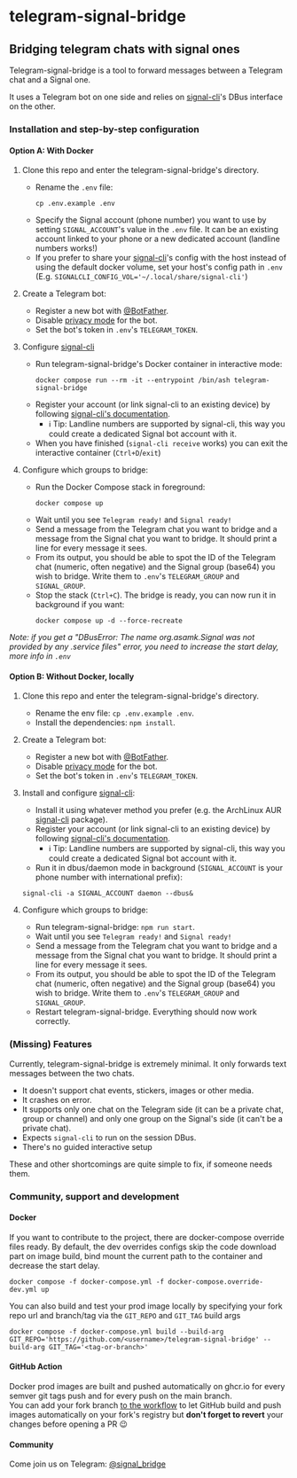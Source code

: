 # telegram-signal-bridge
## Bridging telegram chats with signal ones

Telegram-signal-bridge is a tool to forward messages between a Telegram chat and a Signal one.

It uses a Telegram bot on one side and relies on [signal-cli](https://github.com/AsamK/signal-cli)'s DBus interface on the other.

### Installation and step-by-step configuration

#### Option A: With Docker

1. Clone this repo and enter the telegram-signal-bridge's directory.
   * Rename the `.env` file: 
     ```shell
     cp .env.example .env
     ```
   * Specify the Signal account (phone number) you want to use by setting `SIGNAL_ACCOUNT`'s value in the `.env` file. It can be an existing account linked to your phone or a new dedicated account (landline numbers works!)
   * If you prefer to share your [signal-cli](https://github.com/AsamK/signal-cli)'s config with the host instead of using the default docker volume, set your host's config path in `.env` (E.g. `SIGNALCLI_CONFIG_VOL='~/.local/share/signal-cli'`)  

2. Create a Telegram bot:
    * Register a new bot with [@BotFather](https://t.me/BothFather).
    * Disable [privacy mode](https://core.telegram.org/bots#privacy-mode) for the bot.
    * Set the bot's token in `.env`'s `TELEGRAM_TOKEN`.

3. Configure [signal-cli](https://github.com/AsamK/signal-cli)
    * Run telegram-signal-bridge's Docker container in interactive mode: 
      ```shell
      docker compose run --rm -it --entrypoint /bin/ash telegram-signal-bridge
      ```
    * Register your account (or link signal-cli to an existing device) by following [signal-cli's documentation](https://github.com/AsamK/signal-cli/blob/master/README.md).
      * ℹ️ Tip: Landline numbers are supported by signal-cli, this way you could create a dedicated Signal bot account with it.
    * When you have finished (`signal-cli receive` works) you can exit the interactive container (`Ctrl+D`/`exit`)

4. Configure which groups to bridge:
   * Run the Docker Compose stack in foreground:
     ```shell
     docker compose up
     ```
   * Wait until you see `Telegram ready!` and `Signal ready!`
   * Send a message from the Telegram chat you want to bridge and a message from the Signal chat you want to bridge. It should print a line for every message it sees.
   * From its output, you should be able to spot the ID of the Telegram chat (numeric, often negative) and the Signal group (base64) you wish to bridge. Write them to `.env`'s `TELEGRAM_GROUP` and `SIGNAL_GROUP`.
   * Stop the stack (`Ctrl+C`). The bridge is ready, you can now run it in background if you want:
     ```shell
     docker compose up -d --force-recreate
     ```

_Note: if you get a "DBusError: The name org.asamk.Signal was not provided by any .service files" error, you need to increase the start delay, more info in `.env`_

#### Option B: Without Docker, locally

1. Clone this repo and enter the telegram-signal-bridge's directory.
   * Rename the env file: `cp .env.example .env`.
   * Install the dependencies: `npm install`.

2. Create a Telegram bot:
   * Register a new bot with [@BotFather](https://t.me/BothFather).
   * Disable [privacy mode](https://core.telegram.org/bots#privacy-mode) for the bot.
   * Set the bot's token in `.env`'s `TELEGRAM_TOKEN`.

3. Install and configure [signal-cli](https://github.com/AsamK/signal-cli):
   * Install it using whatever method you prefer (e.g. the ArchLinux AUR [signal-cli](https://aur.archlinux.org/packages/signal-cli/) package).
   * Register your account (or link signal-cli to an existing device) by following [signal-cli's documentation](https://github.com/AsamK/signal-cli/blob/master/README.md).
     * ℹ️ Tip: Landline numbers are supported by signal-cli, this way you could create a dedicated Signal bot account with it.
   * Run it in dbus/daemon mode in background (`SIGNAL_ACCOUNT` is your phone number with international prefix):
    ```shell
    signal-cli -a SIGNAL_ACCOUNT daemon --dbus&
    ```
4. Configure which groups to bridge:
   * Run telegram-signal-bridge: `npm run start`.
   * Wait until you see `Telegram ready!` and `Signal ready!`
   * Send a message from the Telegram chat you want to bridge and a message from the Signal chat you want to bridge. It should print a line for every message it sees.
   * From its output, you should be able to spot the ID of the Telegram chat (numeric, often negative) and the Signal group (base64) you wish to bridge. Write them to `.env`'s `TELEGRAM_GROUP` and `SIGNAL_GROUP`.
   * Restart telegram-signal-bridge. Everything should now work correctly.

### (Missing) Features

Currently, telegram-signal-bridge is extremely minimal. It only forwards text messages between the two chats.

- It doesn't support chat events, stickers, images or other media.
- It crashes on error.
- It supports only one chat on the Telegram side (it can be a private chat, group or channel) and only one group on the Signal's side (it can't be a private chat).
- Expects `signal-cli` to run on the session DBus.
- There's no guided interactive setup

These and other shortcomings are quite simple to fix, if someone needs them.

### Community, support and development

#### Docker
If you want to contribute to the project, there are docker-compose override files ready. By default, the dev overrides configs skip the code download part on image build, bind mount the current path to the container and decrease the start delay.  
```shell
docker compose -f docker-compose.yml -f docker-compose.override-dev.yml up
```

You can also build and test your prod image locally by specifying your fork repo url and branch/tag via the `GIT_REPO` and `GIT_TAG` build args  
```shell
docker compose -f docker-compose.yml build --build-arg GIT_REPO='https://github.com/<username>/telegram-signal-bridge' --build-arg GIT_TAG='<tag-or-branch>'
```

#### GitHub Action

Docker prod images are built and pushed automatically on ghcr.io for every semver git tags push and for every push on the main branch.  
You can add your fork branch [to the workflow](.github/workflows/docker-publish-test.yml) to let GitHub build and push images automatically on your fork's registry but **don't forget to revert** your changes before opening a PR 😉

#### Community
Come join us on Telegram: [@signal_bridge](https://t.me/signal_bridge)
